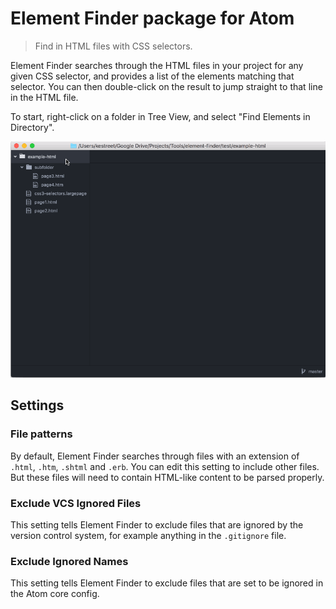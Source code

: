 # Element Finder package for Atom

> Find in HTML files with CSS selectors.

Element Finder searches through the HTML files in your project for any given CSS selector, and provides a list of the elements matching that selector. You can then double-click on the result to jump straight to that line in the HTML file.

To start, right-click on a folder in Tree View, and select "Find Elements in Directory".

![Element Finder in action](/styles/screenshot.gif?raw=true)

## Settings

### File patterns

By default, Element Finder searches through files with an extension of `.html`, `.htm`, `.shtml` and `.erb`. You can edit this setting to include other files. But these files will need to contain HTML-like content to be parsed properly.

### Exclude VCS Ignored Files

This setting tells Element Finder to exclude files that are ignored by the version control system, for example anything in the `.gitignore` file.

### Exclude Ignored Names

This setting tells Element Finder to exclude files that are set to be ignored in the Atom core config.
